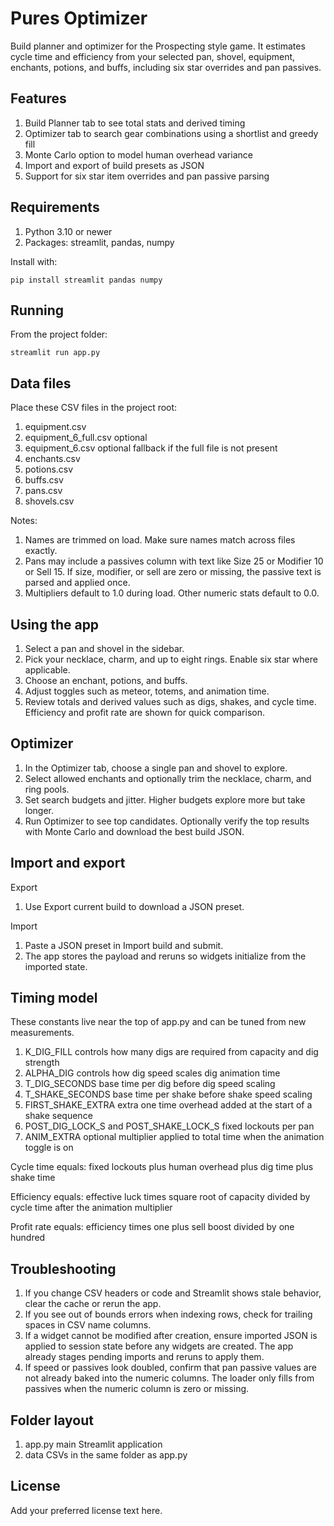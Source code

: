 # Pures Optimizer

Build planner and optimizer for the Prospecting style game. It estimates cycle time and efficiency from your selected pan, shovel, equipment, enchants, potions, and buffs, including six star overrides and pan passives.

## Features

1. Build Planner tab to see total stats and derived timing
2. Optimizer tab to search gear combinations using a shortlist and greedy fill
3. Monte Carlo option to model human overhead variance
4. Import and export of build presets as JSON
5. Support for six star item overrides and pan passive parsing

## Requirements

1. Python 3.10 or newer
2. Packages: streamlit, pandas, numpy

Install with:
```
pip install streamlit pandas numpy
```

## Running

From the project folder:
```
streamlit run app.py
```

## Data files

Place these CSV files in the project root:

1. equipment.csv
2. equipment_6_full.csv optional
3. equipment_6.csv optional fallback if the full file is not present
4. enchants.csv
5. potions.csv
6. buffs.csv
7. pans.csv
8. shovels.csv

Notes:

1. Names are trimmed on load. Make sure names match across files exactly.
2. Pans may include a passives column with text like Size 25 or Modifier 10 or Sell 15. If size, modifier, or sell are zero or missing, the passive text is parsed and applied once.
3. Multipliers default to 1.0 during load. Other numeric stats default to 0.0.

## Using the app

1. Select a pan and shovel in the sidebar.
2. Pick your necklace, charm, and up to eight rings. Enable six star where applicable.
3. Choose an enchant, potions, and buffs.
4. Adjust toggles such as meteor, totems, and animation time.
5. Review totals and derived values such as digs, shakes, and cycle time. Efficiency and profit rate are shown for quick comparison.

## Optimizer

1. In the Optimizer tab, choose a single pan and shovel to explore.
2. Select allowed enchants and optionally trim the necklace, charm, and ring pools.
3. Set search budgets and jitter. Higher budgets explore more but take longer.
4. Run Optimizer to see top candidates. Optionally verify the top results with Monte Carlo and download the best build JSON.

## Import and export

Export

1. Use Export current build to download a JSON preset.

Import

1. Paste a JSON preset in Import build and submit.
2. The app stores the payload and reruns so widgets initialize from the imported state.

## Timing model

These constants live near the top of app.py and can be tuned from new measurements.

1. K_DIG_FILL controls how many digs are required from capacity and dig strength
2. ALPHA_DIG controls how dig speed scales dig animation time
3. T_DIG_SECONDS base time per dig before dig speed scaling
4. T_SHAKE_SECONDS base time per shake before shake speed scaling
5. FIRST_SHAKE_EXTRA extra one time overhead added at the start of a shake sequence
6. POST_DIG_LOCK_S and POST_SHAKE_LOCK_S fixed lockouts per pan
7. ANIM_EXTRA optional multiplier applied to total time when the animation toggle is on

Cycle time equals:
fixed lockouts plus human overhead plus dig time plus shake time

Efficiency equals:
effective luck times square root of capacity divided by cycle time after the animation multiplier

Profit rate equals:
efficiency times one plus sell boost divided by one hundred

## Troubleshooting

1. If you change CSV headers or code and Streamlit shows stale behavior, clear the cache or rerun the app.
2. If you see out of bounds errors when indexing rows, check for trailing spaces in CSV name columns.
3. If a widget cannot be modified after creation, ensure imported JSON is applied to session state before any widgets are created. The app already stages pending imports and reruns to apply them.
4. If speed or passives look doubled, confirm that pan passive values are not already baked into the numeric columns. The loader only fills from passives when the numeric column is zero or missing.

## Folder layout

1. app.py main Streamlit application
2. data CSVs in the same folder as app.py

## License

Add your preferred license text here.